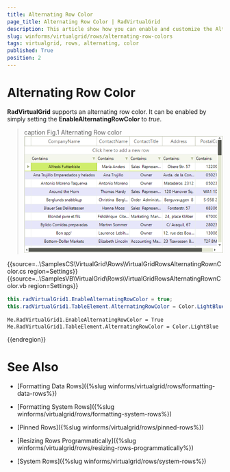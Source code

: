 ```yaml
---
title: Alternating Row Color
page_title: Alternating Row Color | RadVirtualGrid
description: This article show how you can enable and customize the Alternating Row Color.
slug: winforms/virtualgrid/rows/alternating-row-colors
tags: virtualgrid, rows, alternating, color
published: True
position: 2
---
```


# Alternating Row Color

__RadVirtualGrid__ supports an alternating row color. It can be enabled by simply setting the __EnableAlternatingRowColor__ to *true*.

>caption Fig.1 Alternating Row color
![virtualgrid-rows-alternating-row-color001](images/virtualgrid-rows-alternating-row-color001.png)

{{source=..\SamplesCS\VirtualGrid\Rows\VirtualGridRowsAlternatingRownColor.cs region=Settings}} 
{{source=..\SamplesVB\VirtualGrid\Rows\VirtualGridRowsAlternatingRownColor.vb region=Settings}} 

````C#
this.radVirtualGrid1.EnableAlternatingRowColor = true;
this.radVirtualGrid1.TableElement.AlternatingRowColor = Color.LightBlue;

````
````VB.NET
Me.RadVirtualGrid1.EnableAlternatingRowColor = True
Me.RadVirtualGrid1.TableElement.AlternatingRowColor = Color.LightBlue

````

{{endregion}}

# See Also
* [Formatting Data Rows]({%slug winforms/virtualgrid/rows/formatting-data-rows%})

* [Formatting System Rows]({%slug winforms/virtualgrid/rows/formatting-system-rows%})

* [Pinned Rows]({%slug winforms/virtualgrid/rows/pinned-rows%})

* [Resizing Rows Programmatically]({%slug winforms/virtualgrid/rows/resizing-rows-programmatically%})

* [System Rows]({%slug winforms/virtualgrid/rows/system-rows%})

